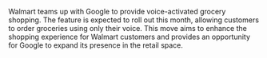 Walmart teams up with Google to provide voice-activated grocery shopping. The feature is expected to roll out this month, allowing customers to order groceries using only their voice. This move aims to enhance the shopping experience for Walmart customers and provides an opportunity for Google to expand its presence in the retail space.